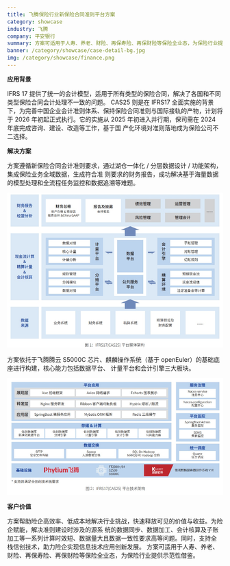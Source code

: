 ```yaml
---
title: 飞腾保险行业新保险合同准则平台方案
category: showcase
industry: 飞腾
company: 平安银行
summary: 方案可适用于人寿、养老、财险、再保寿险、再保财险等保险全业态，为保险行业提供示范性借鉴。
banner: /category/showcase/case-detail-bg.jpg
img: /category/showcase/finance.png
---
```





**应用背景**

IFRS 17
提供了统一的会计模型，适用于所有类型的保险合同，解决了各国和不同类型保险合同会计处理不一致的问题。
CAS25 则是在 IFRS17
全面实施的背景下，为完善中国企业会计准则体系、保持保险合同准则与国际接轨的产物，计划将
于 2026 年初起正式执行。它的实施从 2025 年初进入并行期，保司需在 2024
年底完成咨询、建设、改造等工作，基于国
产化环境对准则落地成为保险公司不二选择。

**解决方案**

方案遵循新保险合同会计准则要求，通过湖仓一体化 / 分层数据设计 /
功能架构，集成保险业务全域数据，生成符合准
则要求的财务报告，成功解决基于海量数据的模型处理和全流程任务监控和数据追溯等难题。

![](./media/image1.png)

方案依托于飞腾腾云 S5000C 芯片、麒麟操作系统（基于
openEuler）的基础底座进行构建，核心能力包括数据平台、
计量平台和会计引擎三大板块。

![](./media/image2.png)

**客户价值**

方案帮助险企高效率、低成本地解决行业挑战，快速释放可见的价值与收益。为险企赋能，解决准则建设时涉及的源系
统的数据同步、数据加工、会计核算及子账加工等一系列计算时效短、数据量大且数据一致性要求高等问题。同时，支持全
栈信创技术，助力险企实现信息技术应用创新发展。
方案可适用于人寿、养老、财险、再保寿险、再保财险等保险全业态，为保险行业提供示范性借鉴。
